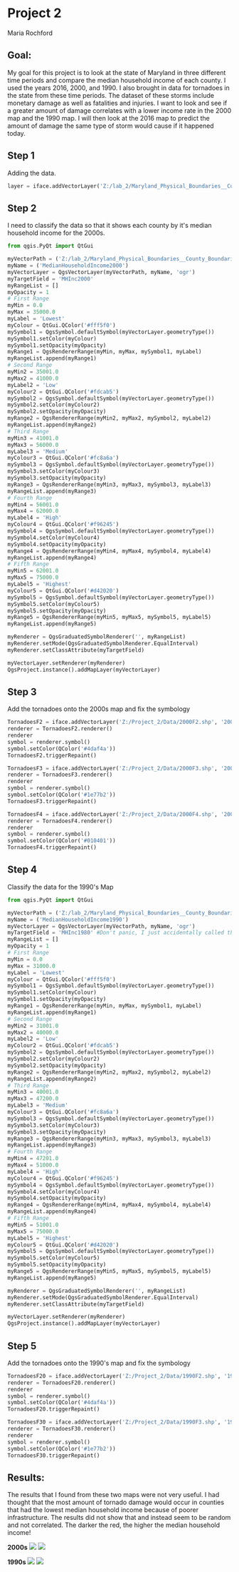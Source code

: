 # Project 2
Maria Rochford

## Goal:
My goal for this project is to look at the state of Maryland in three different time periods and compare the median household income of each county. I used the years 2016, 2000, and 1990. I also brought in data for tornadoes in the state from these time periods. The dataset of these storms include monetary damage as well as fatalities and injuries. I want to look and see if a greater amount of damage correlates with a lower income rate in the 2000 map and the 1990 map. I will then look at the 2016 map to predict the amount of damage the same type of storm would cause if it happened today.

## Step 1
Adding the data.
```python
layer = iface.addVectorLayer('Z:/lab_2/Maryland_Physical_Boundaries__County_Boundaries_Detailed(1)/Maryland_Physical_Boundaries__County_Boundaries_Detailed.shp', 'Median Household Income', 'ogr')
```
## Step 2
I need to classify the data so that it shows each county by it's median household income for the 2000s.
```python
from qgis.PyQt import QtGui

myVectorPath = ('Z:/lab_2/Maryland_Physical_Boundaries__County_Boundaries_Detailed(1)/Maryland_Physical_Boundaries__County_Boundaries_Detailed.shp')
myName = ('MedianHouseholdIncome2000')
myVectorLayer = QgsVectorLayer(myVectorPath, myName, 'ogr')
myTargetField = 'MHInc2000'
myRangeList = []
myOpacity = 1
# First Range
myMin = 0.0
myMax = 35000.0
myLabel = 'Lowest'
myColour = QtGui.QColor('#fff5f0')
mySymbol1 = QgsSymbol.defaultSymbol(myVectorLayer.geometryType())
mySymbol1.setColor(myColour)
mySymbol1.setOpacity(myOpacity)
myRange1 = QgsRendererRange(myMin, myMax, mySymbol1, myLabel)
myRangeList.append(myRange1)
# Second Range
myMin2 = 35001.0
myMax2 = 41000.0
myLabel2 = 'Low'
myColour2 = QtGui.QColor('#fdcab5')
mySymbol2 = QgsSymbol.defaultSymbol(myVectorLayer.geometryType())
mySymbol2.setColor(myColour2)
mySymbol2.setOpacity(myOpacity)
myRange2 = QgsRendererRange(myMin2, myMax2, mySymbol2, myLabel2)
myRangeList.append(myRange2)
# Third Range
myMin3 = 41001.0
myMax3 = 56000.0
myLabel3 = 'Medium'
myColour3 = QtGui.QColor('#fc8a6a')
mySymbol3 = QgsSymbol.defaultSymbol(myVectorLayer.geometryType())
mySymbol3.setColor(myColour3)
mySymbol3.setOpacity(myOpacity)
myRange3 = QgsRendererRange(myMin3, myMax3, mySymbol3, myLabel3)
myRangeList.append(myRange3)
# Fourth Range
myMin4 = 56001.0
myMax4 = 62000.0
myLabel4 = 'High'
myColour4 = QtGui.QColor('#f96245')
mySymbol4 = QgsSymbol.defaultSymbol(myVectorLayer.geometryType())
mySymbol4.setColor(myColour4)
mySymbol4.setOpacity(myOpacity)
myRange4 = QgsRendererRange(myMin4, myMax4, mySymbol4, myLabel4)
myRangeList.append(myRange4)
# Fifth Range
myMin5 = 62001.0
myMax5 = 75000.0
myLabel5 = 'Highest'
myColour5 = QtGui.QColor('#d42020')
mySymbol5 = QgsSymbol.defaultSymbol(myVectorLayer.geometryType())
mySymbol5.setColor(myColour5)
mySymbol5.setOpacity(myOpacity)
myRange5 = QgsRendererRange(myMin5, myMax5, mySymbol5, myLabel5)
myRangeList.append(myRange5)

myRenderer = QgsGraduatedSymbolRenderer('', myRangeList)
myRenderer.setMode(QgsGraduatedSymbolRenderer.EqualInterval)
myRenderer.setClassAttribute(myTargetField)

myVectorLayer.setRenderer(myRenderer)
QgsProject.instance().addMapLayer(myVectorLayer)
```
## Step 3
Add the tornadoes onto the 2000s map and fix the symbology
```python
TornadoesF2 = iface.addVectorLayer('Z:/Project_2/Data/2000F2.shp', '2000s F2 Tornadoes', 'ogr')
renderer = TornadoesF2.renderer()
renderer
symbol = renderer.symbol()
symbol.setColor(QColor('#4daf4a'))
TornadoesF2.triggerRepaint()

TornadoesF3 = iface.addVectorLayer('Z:/Project_2/Data/2000F3.shp', '2000s F3 Tornadoes', 'ogr')
renderer = TornadoesF3.renderer()
renderer
symbol = renderer.symbol()
symbol.setColor(QColor('#1e77b2'))
TornadoesF3.triggerRepaint()

TornadoesF4 = iface.addVectorLayer('Z:/Project_2/Data/2000F4.shp', '2000s F4 Tornadoes', 'ogr')
renderer = TornadoesF4.renderer()
renderer
symbol = renderer.symbol()
symbol.setColor(QColor('#010401'))
TornadoesF4.triggerRepaint()
```
## Step 4
Classify the data for the 1990's Map
```python
from qgis.PyQt import QtGui

myVectorPath = ('Z:/lab_2/Maryland_Physical_Boundaries__County_Boundaries_Detailed(1)/Maryland_Physical_Boundaries__County_Boundaries_Detailed.shp')
myName = ('MedianHouseholdIncome1990')
myVectorLayer = QgsVectorLayer(myVectorPath, myName, 'ogr')
myTargetField = 'MHInc1980' #Don't panic, I just accidentally called the field the wrong year. It's still 1990 NOT 1980
myRangeList = []
myOpacity = 1
# First Range
myMin = 0.0
myMax = 31000.0
myLabel = 'Lowest'
myColour = QtGui.QColor('#fff5f0')
mySymbol1 = QgsSymbol.defaultSymbol(myVectorLayer.geometryType())
mySymbol1.setColor(myColour)
mySymbol1.setOpacity(myOpacity)
myRange1 = QgsRendererRange(myMin, myMax, mySymbol1, myLabel)
myRangeList.append(myRange1)
# Second Range
myMin2 = 31001.0
myMax2 = 40000.0
myLabel2 = 'Low'
myColour2 = QtGui.QColor('#fdcab5')
mySymbol2 = QgsSymbol.defaultSymbol(myVectorLayer.geometryType())
mySymbol2.setColor(myColour2)
mySymbol2.setOpacity(myOpacity)
myRange2 = QgsRendererRange(myMin2, myMax2, mySymbol2, myLabel2)
myRangeList.append(myRange2)
# Third Range
myMin3 = 40001.0
myMax3 = 47200.0
myLabel3 = 'Medium'
myColour3 = QtGui.QColor('#fc8a6a')
mySymbol3 = QgsSymbol.defaultSymbol(myVectorLayer.geometryType())
mySymbol3.setColor(myColour3)
mySymbol3.setOpacity(myOpacity)
myRange3 = QgsRendererRange(myMin3, myMax3, mySymbol3, myLabel3)
myRangeList.append(myRange3)
# Fourth Range
myMin4 = 47201.0
myMax4 = 51000.0
myLabel4 = 'High'
myColour4 = QtGui.QColor('#f96245')
mySymbol4 = QgsSymbol.defaultSymbol(myVectorLayer.geometryType())
mySymbol4.setColor(myColour4)
mySymbol4.setOpacity(myOpacity)
myRange4 = QgsRendererRange(myMin4, myMax4, mySymbol4, myLabel4)
myRangeList.append(myRange4)
# Fifth Range
myMin5 = 51001.0
myMax5 = 75000.0
myLabel5 = 'Highest'
myColour5 = QtGui.QColor('#d42020')
mySymbol5 = QgsSymbol.defaultSymbol(myVectorLayer.geometryType())
mySymbol5.setColor(myColour5)
mySymbol5.setOpacity(myOpacity)
myRange5 = QgsRendererRange(myMin5, myMax5, mySymbol5, myLabel5)
myRangeList.append(myRange5)

myRenderer = QgsGraduatedSymbolRenderer('', myRangeList)
myRenderer.setMode(QgsGraduatedSymbolRenderer.EqualInterval)
myRenderer.setClassAttribute(myTargetField)

myVectorLayer.setRenderer(myRenderer)
QgsProject.instance().addMapLayer(myVectorLayer)
```
## Step 5
Add the tornadoes onto the 1990's map and fix the symbology
```python
TornadoesF20 = iface.addVectorLayer('Z:/Project_2/Data/1990F2.shp', '1990s F2 Tornadoes', 'ogr')
renderer = TornadoesF20.renderer()
renderer
symbol = renderer.symbol()
symbol.setColor(QColor('#4daf4a'))
TornadoesF20.triggerRepaint()

TornadoesF30 = iface.addVectorLayer('Z:/Project_2/Data/1990F3.shp', '1990s F3 Tornadoes', 'ogr')
renderer = TornadoesF30.renderer()
renderer
symbol = renderer.symbol()
symbol.setColor(QColor('#1e77b2'))
TornadoesF30.triggerRepaint()
```
## Results:

The results that I found from these two maps were not very useful. I had thought that the most amount of tornado damage would occur in counties that had the lowest median household income because of poorer infrastructure. The results did not show that and instead seem to be random and not correlated. The darker the red, the higher the median household income!

**2000s**
![](2000sMap.png)
![](2000sChart.png)

**1990s**
![](1990sMap.png)
![](1990sChart.png)
